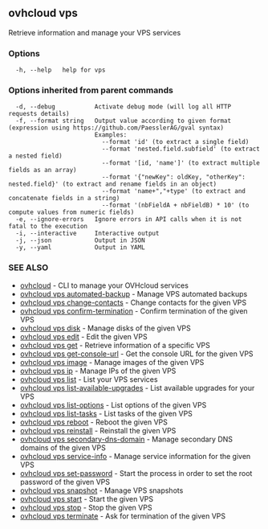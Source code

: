 ## ovhcloud vps

Retrieve information and manage your VPS services

### Options

```
  -h, --help   help for vps
```

### Options inherited from parent commands

```
  -d, --debug           Activate debug mode (will log all HTTP requests details)
  -f, --format string   Output value according to given format (expression using https://github.com/PaesslerAG/gval syntax)
                        Examples:
                          --format 'id' (to extract a single field)
                          --format 'nested.field.subfield' (to extract a nested field)
                          --format '[id, 'name']' (to extract multiple fields as an array)
                          --format '{"newKey": oldKey, "otherKey": nested.field}' (to extract and rename fields in an object)
                          --format 'name+","+type' (to extract and concatenate fields in a string)
                          --format '(nbFieldA + nbFieldB) * 10' (to compute values from numeric fields)
  -e, --ignore-errors   Ignore errors in API calls when it is not fatal to the execution
  -i, --interactive     Interactive output
  -j, --json            Output in JSON
  -y, --yaml            Output in YAML
```

### SEE ALSO

* [ovhcloud](ovhcloud.md)	 - CLI to manage your OVHcloud services
* [ovhcloud vps automated-backup](ovhcloud_vps_automated-backup.md)	 - Manage VPS automated backups
* [ovhcloud vps change-contacts](ovhcloud_vps_change-contacts.md)	 - Change contacts for the given VPS
* [ovhcloud vps confirm-termination](ovhcloud_vps_confirm-termination.md)	 - Confirm termination of the given VPS
* [ovhcloud vps disk](ovhcloud_vps_disk.md)	 - Manage disks of the given VPS
* [ovhcloud vps edit](ovhcloud_vps_edit.md)	 - Edit the given VPS
* [ovhcloud vps get](ovhcloud_vps_get.md)	 - Retrieve information of a specific VPS
* [ovhcloud vps get-console-url](ovhcloud_vps_get-console-url.md)	 - Get the console URL for the given VPS
* [ovhcloud vps image](ovhcloud_vps_image.md)	 - Manage images of the given VPS
* [ovhcloud vps ip](ovhcloud_vps_ip.md)	 - Manage IPs of the given VPS
* [ovhcloud vps list](ovhcloud_vps_list.md)	 - List your VPS services
* [ovhcloud vps list-available-upgrades](ovhcloud_vps_list-available-upgrades.md)	 - List available upgrades for your VPS
* [ovhcloud vps list-options](ovhcloud_vps_list-options.md)	 - List options of the given VPS
* [ovhcloud vps list-tasks](ovhcloud_vps_list-tasks.md)	 - List tasks of the given VPS
* [ovhcloud vps reboot](ovhcloud_vps_reboot.md)	 - Reboot the given VPS
* [ovhcloud vps reinstall](ovhcloud_vps_reinstall.md)	 - Reinstall the given VPS
* [ovhcloud vps secondary-dns-domain](ovhcloud_vps_secondary-dns-domain.md)	 - Manage secondary DNS domains of the given VPS
* [ovhcloud vps service-info](ovhcloud_vps_service-info.md)	 - Manage service information for the given VPS
* [ovhcloud vps set-password](ovhcloud_vps_set-password.md)	 - Start the process in order to set the root password of the given VPS
* [ovhcloud vps snapshot](ovhcloud_vps_snapshot.md)	 - Manage VPS snapshots
* [ovhcloud vps start](ovhcloud_vps_start.md)	 - Start the given VPS
* [ovhcloud vps stop](ovhcloud_vps_stop.md)	 - Stop the given VPS
* [ovhcloud vps terminate](ovhcloud_vps_terminate.md)	 - Ask for termination of the given VPS


